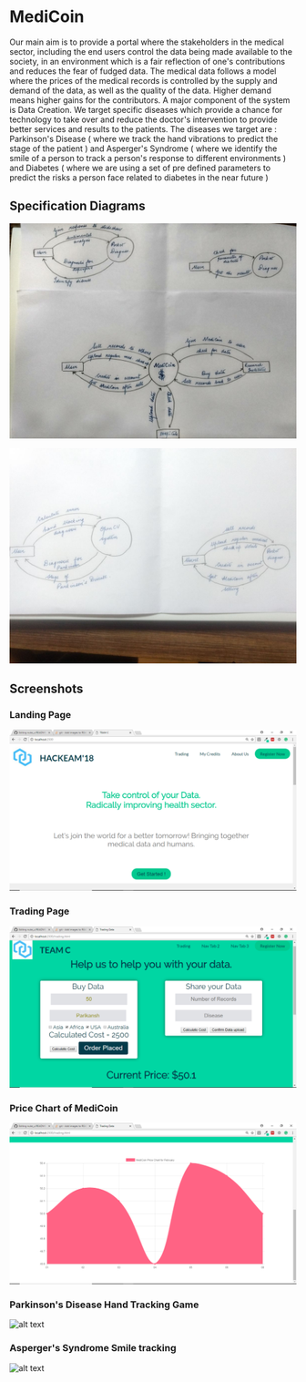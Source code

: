 # MediCoin

Our main aim is to provide a portal where the stakeholders in the medical sector, including the end users control the data being made available to the society, in an environment which is a fair reflection of one's contributions and reduces the fear of fudged data. The medical data follows a model where the prices of the medical records is controlled by the supply and demand of the data, as well as the quality of the data. Higher demand means higher gains for the contributors.
A major component of the system is Data Creation. We target specific diseases which provide a chance for technology to take over and reduce the doctor's intervention to provide better services and results to the patients.
The diseases we target are : Parkinson's Disease ( where we track the hand vibrations to predict the stage of the patient ) and Asperger's Syndrome ( where we identify the smile of a person to track a person's response to different environments ) and Diabetes ( where we are using a set of pre defined parameters to predict the risks a person face related to diabetes in the near future )

## Specification Diagrams
![alt text](https://github.com/parimatrix/nuke_u/blob/finance_system/readme_img/WhatsApp%20Image%202018-02-11%20at%207.08.52%20AM.jpeg)

![alt text](https://github.com/parimatrix/nuke_u/blob/finance_system/readme_img/WhatsApp%20Image%202018-02-11%20at%207.08.53%20AM.jpeg)

## Screenshots

### Landing Page
![alt text](https://github.com/parimatrix/nuke_u/blob/finance_system/readme_img/Screenshot%20(105).png)
### Trading Page
![alt text](https://github.com/parimatrix/nuke_u/blob/finance_system/readme_img/Screenshot%20(102).png)
### Price Chart of MediCoin
![alt text](https://github.com/parimatrix/nuke_u/blob/finance_system/readme_img/Screenshot%20(104).png)
### Parkinson's Disease Hand Tracking Game
![alt text](https://github.com/parimatrix/nuke_u/blob/finance_system/readme_img/parkinson.png)
### Asperger's Syndrome Smile tracking
![alt text](https://github.com/parimatrix/nuke_u/blob/finance_system/readme_img/aspergers.png)

